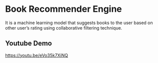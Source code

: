 
# Book Recommender Engine

It is a machine learning model that suggests books to the user 
based on other user’s rating using collaborative filtering 
technique.



## Youtube Demo

https://youtu.be/eVo35k7XiNQ

